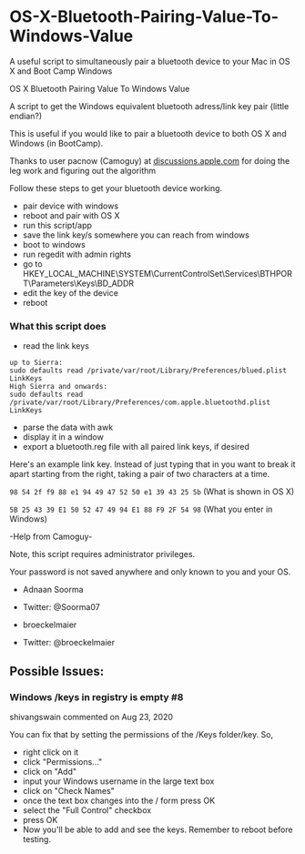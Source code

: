 OS-X-Bluetooth-Pairing-Value-To-Windows-Value
=============================================

A useful script to simultaneously pair a bluetooth device to your Mac in OS X and Boot Camp Windows

OS X Bluetooth Pairing Value To Windows Value

A script to get the Windows equivalent bluetooth adress/link key pair (little endian?)

This is useful if you would like to pair a bluetooth device to both OS X and Windows (in BootCamp).

Thanks to user pacnow (Camoguy) at [discussions.apple.com](https://discussions.apple.com/thread/3113227) for doing the leg work and figuring out the algorithm

Follow these steps to get your bluetooth device working.

-  pair device with windows
-  reboot and pair with OS X
-  run this script/app
-  save the link key/s somewhere you can reach from windows
-  boot to windows
-  run regedit with admin rights
-  go to HKEY_LOCAL_MACHINE\SYSTEM\CurrentControlSet\Services\BTHPORT\Parameters\Keys\BD_ADDR
-  edit the key of the device
-  reboot

### What this script does

- read the link keys
```
up to Sierra:
sudo defaults read /private/var/root/Library/Preferences/blued.plist LinkKeys
High Sierra and onwards:
sudo defaults read /private/var/root/Library/Preferences/com.apple.bluetoothd.plist LinkKeys
````
- parse the data with awk
- display it in a window
- export a bluetooth.reg file with all paired link keys, if desired

Here's an example link key. Instead of just typing that in you want to break it apart starting from the right, taking a pair of two characters at a time.

`98 54 2f f9 88 e1 94 49 47 52 50 e1 39 43 25 5b` (What is shown in OS X)

`5B 25 43 39 E1 50 52 47 49 94 E1 88 F9 2F 54 98` (What you enter in Windows)

 -Help from Camoguy-

Note, this script requires administrator privileges.

Your password is not saved anywhere and only known to you and your OS.

- Adnaan Soorma
- Twitter: @Soorma07

- broeckelmaier
- Twitter: @broeckelmaier

## Possible Issues:
### Windows /keys in registry is empty #8

shivangswain commented on Aug 23, 2020

You can fix that by setting the permissions of the /Keys folder/key. 
So,

- right click on it
- click "Permissions..."
- click on "Add"
- input your Windows username in the large text box
- click on "Check Names"
- once the text box changes into the / form press OK
- select the "Full Control" checkbox
- press OK
- Now you'll be able to add and see the keys. Remember to reboot before testing.
